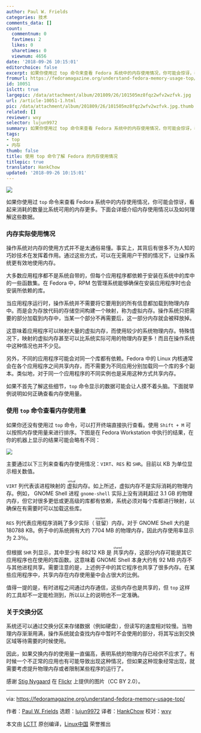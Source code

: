 ```yaml
---
author: Paul W. Frields
categories: 技术
comments_data: []
count:
  commentnum: 0
  favtimes: 2
  likes: 0
  sharetimes: 0
  viewnum: 4656
date: '2018-09-26 10:15:01'
editorchoice: false
excerpt: 如果你使用过 top 命令来查看 Fedora 系统中的内存使用情况，你可能会惊讶，看起来消耗的数量比系统可用的内存更多。下面会详细介绍内存使用情况以及如何理解这些数据。
fromurl: https://fedoramagazine.org/understand-fedora-memory-usage-top/
id: 10051
islctt: true
largepic: /data/attachment/album/201809/26/101505mz8fqz2wfv2wzfvk.jpg
url: /article-10051-1.html
pic: /data/attachment/album/201809/26/101505mz8fqz2wfv2wzfvk.jpg.thumb.jpg
related: []
reviewer: wxy
selector: lujun9972
summary: 如果你使用过 top 命令来查看 Fedora 系统中的内存使用情况，你可能会惊讶，看起来消耗的数量比系统可用的内存更多。下面会详细介绍内存使用情况以及如何理解这些数据。
tags:
- top
- 内存
thumb: false
title: 使用 top 命令了解 Fedora 的内存使用情况
titlepic: true
translator: HankChow
updated: '2018-09-26 10:15:01'
---
```


![](/data/attachment/album/201809/26/101505mz8fqz2wfv2wzfvk.jpg)


如果你使用过 `top` 命令来查看 Fedora 系统中的内存使用情况，你可能会惊讶，看起来消耗的数量比系统可用的内存更多。下面会详细介绍内存使用情况以及如何理解这些数据。


### 内存实际使用情况


操作系统对内存的使用方式并不是太通俗易懂。事实上，其背后有很多不为人知的巧妙技术在发挥着作用。通过这些方式，可以在无需用户干预的情况下，让操作系统更有效地使用内存。


大多数应用程序都不是系统自带的，但每个应用程序都依赖于安装在系统中的库中的一些函数集。在 Fedora 中，RPM 包管理系统能够确保在安装应用程序时也会安装所依赖的库。


当应用程序运行时，操作系统并不需要将它要用到的所有信息都加载到物理内存中。而是会为存放代码的存储空间构建一个映射，称为虚拟内存。操作系统只把需要的部分加载到内存中，当某一个部分不再需要后，这一部分内存就会被释放掉。


这意味着应用程序可以映射大量的虚拟内存，而使用较少的系统物理内存。特殊情况下，映射的虚拟内存甚至可以比系统实际可用的物理内存更多！而且在操作系统中这种情况也并不少见。


另外，不同的应用程序可能会对同一个库都有依赖。Fedora 中的 Linux 内核通常会在各个应用程序之间共享内存，而不需要为不同应用分别加载同一个库的多个副本。类似地，对于同一个应用程序的不同实例也是采用这种方式共享内存。


如果不首先了解这些细节，`top` 命令显示的数据可能会让人摸不着头脑。下面就举例说明如何正确查看内存使用量。


### 使用 `top` 命令查看内存使用量


如果你还没有使用过 `top` 命令，可以打开终端直接执行查看。使用 `Shift + M` 可以按照内存使用量来进行排序。下图是在 Fedora Workstation 中执行的结果，在你的机器上显示的结果可能会略有不同：


![](/data/attachment/album/201809/26/101505xhxpby0whgpvcvig.png)


主要通过以下三列来查看内存使用情况：`VIRT`、`RES` 和 `SHR`。目前以 KB 为单位显示相关数值。


`VIRT` 列代表该进程映射的<ruby> 虚拟 <rt>  virtual </rt></ruby>内存。如上所述，虚拟内存不是实际消耗的物理内存。例如， GNOME Shell 进程 `gnome-shell` 实际上没有消耗超过 3.1 GB 的物理内存，但它对很多更低或更高级的库都有依赖，系统必须对每个库都进行映射，以确保在有需要时可以加载这些库。


`RES` 列代表应用程序消耗了多少实际（<ruby> 驻留 <rt>  resident </rt></ruby>）内存。对于 GNOME Shell 大约是 180788 KB。例子中的系统拥有大约 7704 MB 的物理内存，因此内存使用率显示为 2.3％。


但根据 `SHR` 列显示，其中至少有 88212 KB 是<ruby> 共享 <rt>  shared </rt></ruby>内存，这部分内存可能是其它应用程序也在使用的库函数。这意味着 GNOME Shell 本身大约有 92 MB 内存不与其他进程共享。需要注意的是，上述例子中的其它程序也共享了很多内存。在某些应用程序中，共享内存在内存使用量中会占很大的比例。


值得一提的是，有时进程之间通过内存通信，这些内存也是共享的，但 `top` 这样的工具却不一定能检测到，所以以上的说明也不一定准确。


### 关于交换分区


系统还可以通过交换分区来存储数据（例如硬盘），但读写的速度相对较慢。当物理内存渐渐用满，操作系统就会查找内存中暂时不会使用的部分，将其写出到交换区域等待需要的时候使用。


因此，如果交换内存的使用量一直偏高，表明系统的物理内存已经供不应求了。有时候一个不正常的应用也有可能导致出现这种情况，但如果这种现象经常出现，就需要考虑提升物理内存或者限制某些程序的运行了。


感谢 [Stig Nygaard](https://www.flickr.com/photos/stignygaard/) 在 [Flickr](https://www.flickr.com/photos/stignygaard/3138001676/) 上提供的图片（CC BY 2.0）。




---


via: <https://fedoramagazine.org/understand-fedora-memory-usage-top/>


作者：[Paul W. Frields](https://fedoramagazine.org/author/pfrields/) 选题：[lujun9972](https://github.com/lujun9972) 译者：[HankChow](https://github.com/HankChow) 校对：[wxy](https://github.com/wxy)


本文由 [LCTT](https://github.com/LCTT/TranslateProject) 原创编译，[Linux中国](https://linux.cn/) 荣誉推出